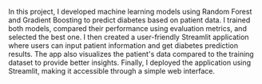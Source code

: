 In this project, I developed machine learning models using Random Forest and Gradient Boosting to predict diabetes based on patient data. I trained both models, compared their performance using evaluation metrics, and selected the best one. I then created a user-friendly Streamlit application where users can input patient information and get diabetes prediction results. The app also visualizes the patient's data compared to the training dataset to provide better insights. Finally, I deployed the application using Streamlit, making it accessible through a simple web interface.
